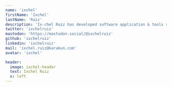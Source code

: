 ```yaml
---
name: 'ixchel'
firstName: 'Ixchel'
lastName: 'Ruiz'
description: 'Ix-chel Ruiz has developed software application & tools since 2000. Her research interests include Java, dynamic languages, client-side technologies and testing. Java Champion, Oracle ACE pro, Testcontainers Community Champion, CDF Ambassador, Hackergarten enthusiast, Open Source advocate, public speaker and mentor.'
twitter: 'ixchelruiz'
mastodon: 'https://mastodon.social/@ixchelruiz'
github: 'ixchelruiz'
linkedin: 'ixchelruiz'
mail: 'ixchel.ruiz@karakun.com'
avatar: 'ixchel'

header:
  image: ixchel-header
  text: Ixchel Ruiz
  x: left
---
```

